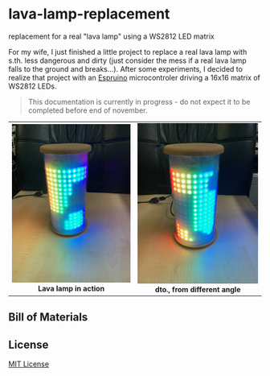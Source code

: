 # lava-lamp-replacement #

replacement for a real "lava lamp" using a WS2812 LED matrix

For my wife, I just finished a little project to replace a real lava lamp with s.th. less dangerous and dirty (just consider the mess if a real lava lamp falls to the ground and breaks...). After some experiments, I decided to realize that project with an [Espruino](https://www.espruino.com/) microcontroler driving a 16x16 matrix of WS2812 LEDs.

> This documentation is currently in progress - do not expect it to be completed before end of november.

<table>
  <tr>
    <td style="text-align:center"><img width=290 src="LavaLamp-in-action_01.jpg"><br><b>Lava lamp in action</b></td>
    <td style="text-align:center"><img width=290 src="LavaLamp-in-action_02.jpg"><br><b>dto., from different angle</b></td>
  </tr>
</table>

## Bill of Materials ##


## License ##

[MIT License](LICENSE.md)
